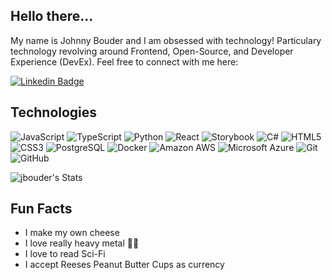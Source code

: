 ## Hello there...

My name is Johnny Bouder and I am obsessed with technology! Particulary technology revolving around Frontend, Open-Source, and Developer Experience (DevEx). Feel free to connect with me here:

[![Linkedin Badge](https://img.shields.io/badge/-johnnybouder-blue?style=flat-square&logo=Linkedin&logoColor=white&link=https://www.linkedin.com/in/johnny-bouder/)](https://www.linkedin.com/in/johnny-bouder/)

## Technologies
![JavaScript](https://img.shields.io/badge/-JavaScript-black?style=flat-square&logo=javascript)
![TypeScript](https://img.shields.io/badge/-TypeScript-purple?style=flat-square&logo=typescript)
![Python](https://img.shields.io/badge/-Python-black?style=flat-square&logo=Python)
![React](https://img.shields.io/badge/-React-black?style=flat-square&logo=react)
![Storybook](https://img.shields.io/badge/-Storybook-white?style=flat-square&logo=storybook)
![C#](https://img.shields.io/badge/-C%23-0?style=flat-square&logo=c%23)
![HTML5](https://img.shields.io/badge/-HTML5-E34F26?style=flat-square&logo=html5&logoColor=white)
![CSS3](https://img.shields.io/badge/-CSS3-1572B6?style=flat-square&logo=css3)
![PostgreSQL](https://img.shields.io/badge/-PostgreSQL-336791?style=flat-square&logo=postgresql)
![Docker](https://img.shields.io/badge/-Docker-black?style=flat-square&logo=docker)
![Amazon AWS](https://img.shields.io/badge/Amazon%20AWS-232F3E?style=flat-square&logo=amazon-aws)
![Microsoft Azure](https://img.shields.io/badge/Microsoft%20Azure-232F7E?style=flat-square&logo=microsoft-azure)
![Git](https://img.shields.io/badge/-Git-black?style=flat-square&logo=git)
![GitHub](https://img.shields.io/badge/-GitHub-181717?style=flat-square&logo=github)

![jbouder's Stats](https://github-readme-stats.vercel.app/api?username=jbouder&theme=vue&show_icons=true&hide_border=true&count_private=true)

## Fun Facts
- I make my own cheese
- I love really heavy metal 🤘🤘
- I love to read Sci-Fi
- I accept Reeses Peanut Butter Cups as currency
